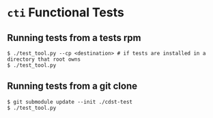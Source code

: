 # `cti` Functional Tests

## Running tests from a tests rpm

```
$ ./test_tool.py --cp <destination> # if tests are installed in a directory that root owns
$ ./test_tool.py
```

## Running tests from a git clone

```
$ git submodule update --init ./cdst-test
$ ./test_tool.py
```

